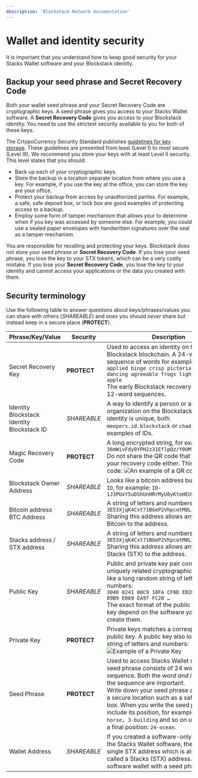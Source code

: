 ```yaml
---
description: 'Blockstack Network documentation'
---
```


# Wallet and identity security

It is important that you understand how to keep good security for your Stacks Wallet software and your Blockstack identity.

## Backup your seed phrase and Secret Recovery Code

Both your wallet seed phrase and your Secret Recovery Code are cryptographic keys. A seed phrase gives you access to your
Stacks Wallet software. A **Secret Recovery Code** gives you access to your Blockstack identity. You need to use the
strictest security available to you for both of these keys.

The CrtypoCurrency Security Standard publishes [guidelines for key storage](https://cryptoconsortium.github.io/CCSS/Details/#1.03).
These guidelines are presented from least (Level I) to most secure (Level III). We recommend you store your keys with at least
Level II security. This level states that you should:

- Back up each of your cryptographic keys.
- Store the backup in a location separate location from where you use a key. For example, if you use the key at the office,
  you can store the key are your office.
- Protect your backup from access by unauthorized parties. For example, a safe, safe deposit box, or lock box are good
  examples of protecting access to a backup.
- Employ some form of tamper mechanism that allows your to determine when if you key was accessed by someone else. For
  example, you could use a sealed paper envelopes with handwritten signatures over the seal as a tamper mechanism.

You are responsible for recalling and protecting your keys. Blockstack does not store your seed phrase or
**Secret Recovery Code**. If you lose your seed phrase, you lose the key to your STX tokens, which can be a very
costly mistake. If you lose your **Secret Recovery Code**, you lose the key to your identity and cannot access
your applications or the data you created with them.

## Security terminology

Use the following table to answer questions about keys/phrases/values you can share with others (_SHAREABLE_) and ones
you should _never_ share but instead keep in a secure place (**PROTECT**).

| Phrase/Key/Value                                         | Security    | Description                                                                                                                                                                                                                                                                                                                                                                                                               |
| -------------------------------------------------------- | ----------- | ------------------------------------------------------------------------------------------------------------------------------------------------------------------------------------------------------------------------------------------------------------------------------------------------------------------------------------------------------------------------------------------------------------------------- |
| Secret Recovery Key                                      | **PROTECT** | Used to access an identity on the Blockstack blockchain. A 24-word sequence of words for example: <br /> `applied binge crisp pictorial fiery dancing agreeable frogs light finish ping apple` <br /> The early Blockstack recovery keys were 12-word sequences.                                                                                                                                                          |
| Identity <br /> Blockstack Identity <br /> Blockstack ID | _SHAREABLE_ | A way to identify a person or an organization on the Blockstack network. An identity is unique, both `meepers.id.blockstack` or `chad.id` are examples of IDs.                                                                                                                                                                                                                                                            |
| Magic Recovery Code                                      | **PROTECT** | A long encrypted string, for example:<br />`36mWivFdy0YPH2z31EflpQz/Y0UMrOrJ++UjOA...` <br /> Do not share the QR code that accompanied your recovery code either. This is a QR code: <img src="/images/qr-code.png" alt="An example of a QR code." />                                                                                                                                                                     |
| Blockstack Owner Address                                 | _SHAREABLE_ | Looks like a bitcoin address but starts with `ID`, for example: `ID-1J3PUxY5uDShUnHRrMyU6yKtoHEUPhKULs...`                                                                                                                                                                                                                                                                                                                |
| Bitcoin address <br /> BTC Address                       | _SHAREABLE_ | A string of letters and numbers: `3E53XjqK4Cxt71BGeP2VhpcotM8LZ853C8...` Sharing this address allows anyone to send Bitcoin to the address.                                                                                                                                                                                                                                                                               |
| Stacks address / STX address                             | _SHAREABLE_ | A string of letters and numbers: `3E53XjqK4Cxt71BGeP2VhpcotM8LZ853C8...` Sharing this address allows anyone to send Stacks (STX) to the address.                                                                                                                                                                                                                                                                          |
| Public Key                                               | _SHAREABLE_ | Public and private key pair comprise of two uniquely related cryptographic keys. It looks like a long random string of letters and numbers: <br /> `3048 0241 00C9 18FA CF8D EB2D EFD5 FD37 89B9 E069 EA97 FC20 …` <br /> The exact format of the public and private key depend on the software you use to create them.                                                                                                   |
| Private Key                                              | **PROTECT** | Private keys matches a corresponding public key. A public key also looks like a string of letters and numbers: <br /> <img src="/images/private.png" alt="Example of a Private Key" />                                                                                                                                                                                                                                     |
| Seed Phrase                                              | **PROTECT** | Used to access Stacks Wallet software. The seed phrase consists of 24 words in a sequence. Both the _word and its position_ in the sequence are important. <br /> Write down your seed phrase and store it in a secure location such as a safe deposit box. When you write the seed phrase down, include its position, for example: `1-frog, 2-horse, 3-building` and so on until you reach a final position: `24-ocean`. |
| Wallet Address                                           | _SHAREABLE_ | If you created a software-only wallet with the Stacks Wallet software, the wallet has a single STX address which is also sometimes called a Stacks (STX) address. You access a software wallet with a seed phrase.                                                                                                                                                                                                        |
